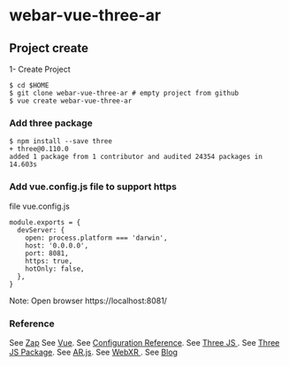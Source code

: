 # webar-vue-three-ar

## Project create 

1- Create Project 

```shell
$ cd $HOME
$ git clone webar-vue-three-ar # empty project from github
$ vue create webar-vue-three-ar
```

### Add three package 
```shell
$ npm install --save three 
+ three@0.110.0
added 1 package from 1 contributor and audited 24354 packages in 14.603s
```

### Add vue.config.js file to support https

file vue.config.js
```shell
module.exports = {
  devServer: {
    open: process.platform === 'darwin',
    host: '0.0.0.0',
    port: 8081, 
    https: true,
    hotOnly: false,
  },
}
```
Note: Open browser https://localhost:8081/


### Reference

See [Zap](https://zap.works/competitions/)
See [Vue](https://vuejs.org/).
See [Configuration Reference](https://cli.vuejs.org/config/).
See [Three JS ](https://threejs.org/).
See [Three JS Package](https://www.npmjs.com/package/three).
See [AR.js](https://github.com/google-ar/three.ar.js).
See [WebXR ](https://github.com/immersive-web/webxr).
See [Blog ](https://medium.com/@pulkit.16296/building-markerless-ar-for-web-using-three-ar-js-part-1-5eca95d545ec)

